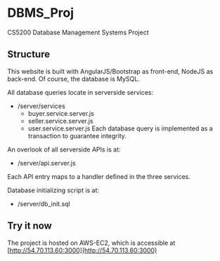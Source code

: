 # DBMS_Proj
CS5200 Database Management Systems Project

## Structure
This website is built with AngularJS/Bootstrap as front-end, NodeJS as back-end. Of course, the database is MySQL.

All database queries locate in serverside services:
- /server/services
  - buyer.service.server.js
  - seller.service.server.js
  - user.service.server.js
Each database query is implemented as a transaction to guarantee integrity.
  
An overlook of all serverside APIs is at:
- /server/api.server.js

Each API entry maps to a handler defined in the three services.

Database initializing script is at:
- /server/db_init.sql

## Try it now
The project is hosted on AWS-EC2, which is accessible at
[http://54.70.113.60:3000](http://54.70.113.60:3000)
